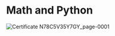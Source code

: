 # Math and Python


![Сertificate N78C5V35Y7GY_page-0001](https://user-images.githubusercontent.com/70335780/167295174-b28ecb4d-e119-4be3-8a8f-5903ddbc7abe.jpg)
